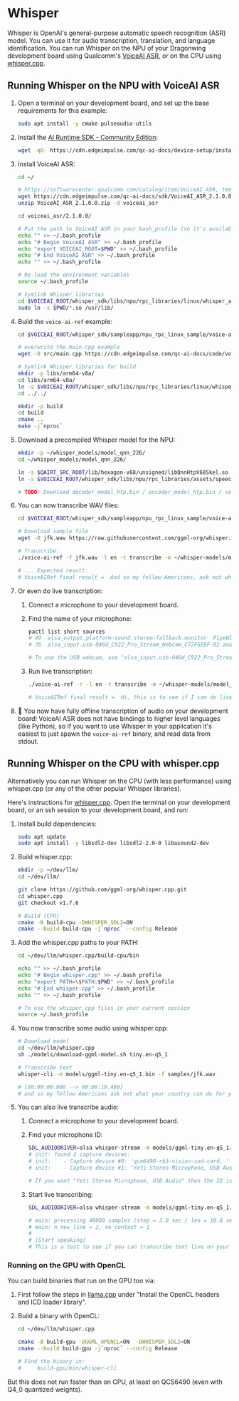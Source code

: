 # Whisper

Whisper is OpenAI's general-purpose automatic speech recognition (ASR) model. You can use it for audio transcription, translation, and language identification. You can run Whisper on the NPU of your Dragonwing development board using Qualcomm's [VoiceAI ASR](https://softwarecenter.qualcomm.com/catalog/item/VoiceAI_ASR), or on the CPU using [whisper.cpp](https://github.com/ggml-org/whisper.cpp).

## Running Whisper on the NPU with VoiceAI ASR

1. Open a terminal on your development board, and set up the base requirements for this example:

   ```bash
   sudo apt install -y cmake pulseaudio-utils
   ```
2. Install the [AI Runtime SDK - Community Edition](https://softwarecenter.qualcomm.com/catalog/item/Qualcomm_AI_Runtime_Community?osArch=Any\&osType=All\&version=2.35.0.250530):

   ```bash
   wget -qO- https://cdn.edgeimpulse.com/qc-ai-docs/device-setup/install_ai_runtime_sdk_2.35.sh | bash
   ```
3. Install VoiceAI ASR:

   ```bash
   cd ~/

   # https://softwarecenter.qualcomm.com/catalog/item/VoiceAI_ASR, temp mirrored here for devrel purposes, TOOD: remove before launch
   wget https://cdn.edgeimpulse.com/qc-ai-docs/sdk/VoiceAI_ASR_2.1.0.0.zip
   unzip VoiceAI_ASR_2.1.0.0.zip -d voiceai_asr

   cd voiceai_asr/2.1.0.0/

   # Put the path to VoiceAI ASR in your bash_profile (so it's available under VOICEAI_ROOT)
   echo "" >> ~/.bash_profile
   echo "# Begin VoiceAI ASR" >> ~/.bash_profile
   echo "export VOICEAI_ROOT=$PWD" >> ~/.bash_profile
   echo "# End VoiceAI ASR" >> ~/.bash_profile
   echo "" >> ~/.bash_profile

   # Re-load the environment variables
   source ~/.bash_profile

   # Symlink Whisper libraries
   cd $VOICEAI_ROOT/whisper_sdk/libs/npu/rpc_libraries/linux/whisper_all_quantized/
   sudo ln -s $PWD/*.so /usr/lib/
   ```
4. Build the `voice-ai-ref` example:

   ```bash
   cd $VOICEAI_ROOT/whisper_sdk/sampleapp/npu_rpc_linux_sample/voice-ai-ref

   # overwrite the main.cpp example
   wget -O src/main.cpp https://cdn.edgeimpulse.com/qc-ai-docs/code/voiceai_ref_2.1.0.0_main.cpp

   # Symlink Whisper libraries for build
   mkdir -p libs/arm64-v8a/
   cd libs/arm64-v8a/
   ln -s $VOICEAI_ROOT/whisper_sdk/libs/npu/rpc_libraries/linux/whisper_all_quantized/*.so .
   cd ../../

   mkdir -p build
   cd build
   cmake ..
   make -j`nproc`
   ```
5. Download a precompiled Whisper model for the NPU:

   ```bash
   mkdir -p ~/whisper_models/model_qnn_226/
   cd ~/whisper_models/model_qnn_226/

   ln -s $QAIRT_SRC_ROOT/lib/hexagon-v68/unsigned/libQnnHtpV68Skel.so .
   ln -s $VOICEAI_ROOT/whisper_sdk/libs/npu/rpc_libraries/assets/speech_float.eai .

   # TODO: Download decoder_model_htp.bin / encoder_model_htp.bin / vocab.bin (ask Jan)
   ```

7. You can now transcribe WAV files:

   ```bash
   cd $VOICEAI_ROOT/whisper_sdk/sampleapp/npu_rpc_linux_sample/voice-ai-ref/build

   # Download sample file
   wget -O jfk.wav https://raw.githubusercontent.com/ggml-org/whisper.cpp/refs/heads/master/samples/jfk.wav

   # Transcribe:
   ./voice-ai-ref -f jfk.wav -l en -t transcribe -m ~/whisper-models/model_qnn_226/ | grep -v "No usable logger handle was found" | grep -v "Logs will be sent to"

   # ... Expected result:
   # VoiceAIRef final result =  And so my fellow Americans, ask not what your country can do for you, ask what you can do for your country. [language: English]
   ```

8. Or even do live transcription:
   1. Connect a microphone to your development board.
   2. Find the name of your microphone:

      ```bash
      pactl list short sources
      # 49	alsa_output.platform-sound.stereo-fallback.monitor	PipeWire	s24-32le 2ch 48000Hz	SUSPENDED
      # 76	alsa_input.usb-046d_C922_Pro_Stream_Webcam_C72F6EDF-02.analog-stereo	PipeWire	s16le 2ch 32000Hz	SUSPENDED

      # To use the USB webcam, use "alsa_input.usb-046d_C922_Pro_Stream_Webcam_C72F6EDF-02.analog-stereo" as the name
      ```
   3. Run live transcription:

      ```bash
      ./voice-ai-ref -r -l en -t transcribe -m ~/whisper-models/model_qnn_226/ -d "alsa_input.usb-046d_C922_Pro_Stream_Webcam_C72F6EDF-02.analog-stereo" | grep -v "No usable logger handle was found" | grep -v "Logs will be sent to"

      # VoiceAIRef final result =  Hi, this is to see if I can do live transcription on my Rubik Pi. [language: English]
      ```
9. 🚀 You now have fully offline transcription of audio on your development board! VoiceAI ASR does not have bindings to higher level languages (like Python), so if you want to use Whisper in your application it's easiest to just spawn the `voice-ai-ref` binary, and read data from stdout.

## Running Whisper on the CPU with whisper.cpp

Alternatively you can run Whisper on the CPU (with less performance) using whisper.cpp (or any of the other popular Whisper libraries).

Here's instructions for [whisper.cpp](https://github.com/ggml-org/whisper.cpp). Open the terminal on your development board, or an ssh session to your development board, and run:

1. Install build dependencies:

   ```bash
   sudo apt update
   sudo apt install -y libsdl2-dev libsdl2-2.0-0 libasound2-dev
   ```

2. Build whisper.cpp:

   ```bash
   mkdir -p ~/dev/llm/
   cd ~/dev/llm/

   git clone https://github.com/ggml-org/whisper.cpp.git
   cd whisper.cpp
   git checkout v1.7.6

   # Build (CPU)
   cmake -B build-cpu -DWHISPER_SDL2=ON
   cmake --build build-cpu -j`nproc` --config Release
   ```
3. Add the whisper.cpp paths to your PATH:

   ```bash
   cd ~/dev/llm/whisper.cpp/build-cpu/bin

   echo "" >> ~/.bash_profile
   echo "# Begin whisper.cpp" >> ~/.bash_profile
   echo "export PATH=\$PATH:$PWD" >> ~/.bash_profile
   echo "# End whisper.cpp" >> ~/.bash_profile
   echo "" >> ~/.bash_profile

   # To use the whisper.cpp files in your current session
   source ~/.bash_profile
   ```
4. You now transcribe some audio using whisper.cpp:

   ```bash
   # Download model
   cd ~/dev/llm/whisper.cpp
   sh ./models/download-ggml-model.sh tiny.en-q5_1

   # Transcribe text
   whisper-cli -m models/ggml-tiny.en-q5_1.bin -f samples/jfk.wav

   # [00:00:00.000 --> 00:00:10.480]
   # and so my fellow Americans ask not what your country can do for you ask what you can do for your country
   ```
5. You can also live transcribe audio:
   1. Connect a microphone to your development board.
   2. Find your microphone ID:

      ```bash
      SDL_AUDIODRIVER=alsa whisper-stream -m models/ggml-tiny.en-q5_1.bin
      # init: found 2 capture devices:
      # init:    - Capture device #0: 'qcm6490-rb3-vision-snd-card, '
      # init:    - Capture device #1: 'Yeti Stereo Microphone, USB Audio'

      # If you want "Yeti Stereo Microphone, USB Audio" then the ID is 1
      ```
   3. Start live transcribing:

      ```bash
      SDL_AUDIODRIVER=alsa whisper-stream -m models/ggml-tiny.en-q5_1.bin -c 1

      # main: processing 48000 samples (step = 3.0 sec / len = 10.0 sec / keep = 0.2 sec), 4 threads, lang = en, task = transcribe, timestamps = 0 ...
      # main: n_new_line = 2, no_context = 1
      #
      # [Start speaking]
      # This is a test to see if you can transcribe text live on your Qualcomm device
      ```

### Running on the GPU with OpenCL

You can build binaries that run on the GPU too via:

1. First follow the steps in [llama.cpp](https://qc-ai-test.gitbook.io/qc-ai-test-docs/running-building-ai-models/llama-cpp) under "Install the OpenCL headers and ICD loader library".
2. Build a binary with OpenCL:

   ```bash
   cd ~/dev/llm/whisper.cpp

   cmake -B build-gpu -DGGML_OPENCL=ON  -DWHISPER_SDL2=ON
   cmake --build build-gpu -j`nproc` --config Release

   # Find the binary in:
   #     build-gpu/bin/whisper-cli
   ```

But this does not run faster than on CPU, at least on QCS6490 (even with Q4\_0 quantized weights).

